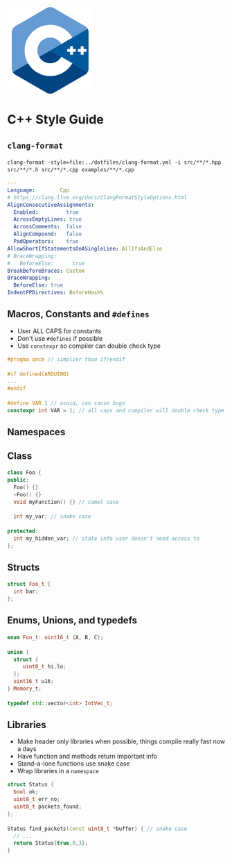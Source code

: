 <a href="https://isocpp.org/" target="_blank"> 
  <img src="https://raw.githubusercontent.com/devicons/devicon/master/icons/cplusplus/cplusplus-original.svg" alt="C++" height="200"/> 
</a>  
  
# C++ Style Guide

## `clang-format`

`clang-format -style=file:../dotfiles/clang-format.yml -i src/**/*.hpp src/**/*.h src/**/*.cpp examples/**/*.cpp`

```yaml
---
Language:        Cpp
# https://clang.llvm.org/docs/ClangFormatStyleOptions.html
AlignConsecutiveAssignments:
  Enabled:         true
  AcrossEmptyLines: true
  AcrossComments:  false
  AlignCompound:   false
  PadOperators:    true
AllowShortIfStatementsOnASingleLine: AllIfsAndElse
# BraceWrapping:
#   BeforeElse:      true
BreakBeforeBraces: Custom
BraceWrapping:
  BeforeElse: true
IndentPPDirectives: BeforeHash%    
```

## Macros, Constants and `#defines`

- User ALL CAPS for constants 
- Don't use `#defines` if possible
- Use `constexpr` so compiler can double check type

```cpp
#pragma once // simplier than if/endif

#if defined(ARDUINO)
...
#endif

#define VAR 1 // avoid, can cause bugs
constexpr int VAR = 1; // all caps and compiler will double check type usage
```

## Namespaces

## Class

```cpp
class Foo {
public:
  Foo() {}
  ~Foo() {}
  void myFunction() {} // camel case
  
  int my_var; // snake case
  
protected:
  int my_hidden_var; // state info user doesn't need access to
};
```

## Structs

```cpp
struct Foo_t {
  int bar;
};
```


## Enums, Unions, and typedefs

```cpp
enum Foo_t: uint16_t {A, B, C};

union {
  struct {
     uint8_t hi,lo;
  };
  uint16_t u16;
} Memory_t;

typedef std::vector<int> IntVec_t;
```

## Libraries

- Make header only libraries when possible, things compile really fast now a days
- Have function and methods return important info
- Stand-a-lone functions use snake case
- Wrap libraries in a `namespace`

```cpp
struct Status {
  bool ok;
  uint8_t err_no;
  uint8_t packets_found;
};

Status find_packets(const uint8_t *buffer) { // snake case
  // ...
  return Status{true,0,3};
}
```
